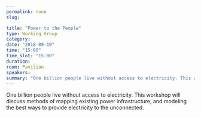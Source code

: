 ```yaml
---
permalink: none
slug:

title: "Power to the People"
type: Working Group
category:
date: "2018-09-19"
time: "15:00"
time_slot: "15:00"
duration:
room: Pavilion
speakers:
summary: "One billion people live without access to electricity. This workshop will discuss methods of mapping existing power infrastructure, and modeling the best ways to provide electricity to the unconnected."
---
```

One billion people live without access to electricity. This workshop will discuss methods of mapping existing power infrastructure, and modeling the best ways to provide electricity to the unconnected.
